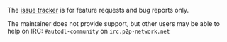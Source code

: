 The [issue tracker](https://github.com/autodl-community/autodl-trackers/issues) is for feature requests and bug reports only.

The maintainer does not provide support, but other users may be able to help on IRC: ``#autodl-community`` on ``irc.p2p-network.net``
